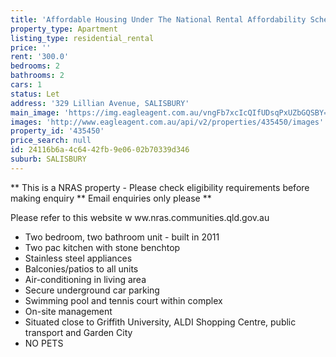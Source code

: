 ```yaml
---
title: 'Affordable Housing Under The National Rental Affordability Scheme'
property_type: Apartment
listing_type: residential_rental
price: ''
rent: '300.0'
bedrooms: 2
bathrooms: 2
cars: 1
status: Let
address: '329 Lillian Avenue, SALISBURY'
main_image: 'https://img.eagleagent.com.au/vngFb7xcIcQIfUDsqPxUZbGQSBY=/1280x854/smart/https://s3-us-west-2.amazonaws.com/eagleagent-orig/images/6824515/408981643-image-M.jpg'
images: 'http://www.eagleagent.com.au/api/v2/properties/435450/images'
property_id: '435450'
price_search: null
id: 24116b6a-4c64-42fb-9e06-02b70339d346
suburb: SALISBURY
---
```

** This is a NRAS property - Please check eligibility requirements before making enquiry ** Email enquiries only please **

Please refer to this website
w ww.nras.communities.qld.gov.au

* Two bedroom, two bathroom unit - built in 2011
* Two pac kitchen with stone benchtop
* Stainless steel appliances
* Balconies/patios to all units
* Air-conditioning in living area
* Secure underground car parking
* Swimming pool and tennis court within complex
* On-site management
* Situated close to Griffith University, ALDI Shopping Centre, public transport and Garden City
* NO PETS